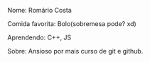 Nome: Romário Costa

Comida favorita: Bolo(sobremesa pode? xd)

Aprendendo: C++, JS 

Sobre: Ansioso por mais curso de git e github. 
